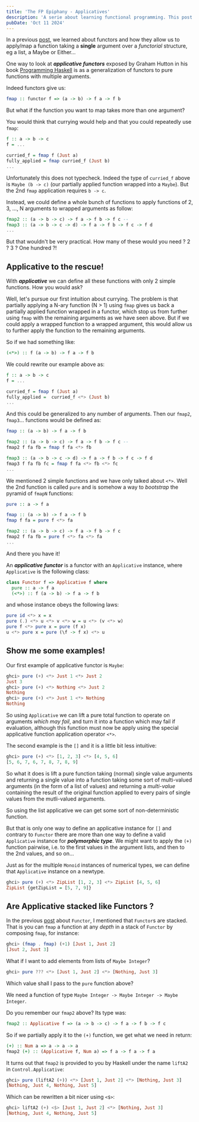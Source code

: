 ```yaml
---
title: 'The FP Epiphany - Applicatives'
description: 'A serie about learning functional programming. This post is about applicative functors.'
pubDate: 'Oct 11 2024'
---
```


In a previous [post](/blog/the-fp-epiphany-functors/), we learned about functors and how they allow us to apply/map
a function taking a **single** argument over a *functorial* structure, eg a list, a Maybe or Either...

One way to look at ***applicative functors*** exposed by Graham Hutton in his book [Programming Haskell](...) 
is as a generalization of functors to pure functions with multiple arguments. 

Indeed functors give us:

```haskell
fmap :: functor f => (a -> b) -> f a -> f b
```

But what if the function you want to map takes more than one argument?

You would think that currying would help and that you could repeatedly use `fmap`:

```haskell
f :: a -> b -> c 
f = ...

curried_f = fmap f (Just a)
fully_applied = fmap curried_f (Just b)
...
```

Unfortunately this does not typecheck. Indeed the type of `curried_f` above is `Maybe (b -> c)` (our partially applied function wrapped into a `Maybe`).
But the 2nd `fmap` application requires `b -> c`.

Instead, we could define a whole bunch of functions to apply functions of 2, 3, ..., N arguments to wrapped arguments as follow:

```haskell
fmap2 :: (a -> b -> c) -> f a -> f b -> f c -- 
fmap3 :: (a -> b -> c -> d) -> f a -> f b -> f c -> f d
...
```

But that wouldn't be very practical. How many of these would you need ? 2 ? 3 ? One hundred ?!

## Applicative to the rescue!

With ***applicative*** we can define all these functions with only 2 simple functions. How you would ask?

Well, let's pursue our first intuition about currying. The problem is that partially applying a N-ary function (N > 1) using `fmap` 
gives us back a partially applied function wrapped in a functor, which stop us from further using `fmap` with the remaining arguments as we have seen above.
But if we could apply a wrapped function to a wrapped argument, this would allow us to further apply the function to the remaining arguments.

So if we had something like:

```haskell
(<*>) :: f (a -> b) -> f a -> f b
```

We could rewrite our example above as: 

```haskell
f :: a -> b -> c 
f = ...

curried_f = fmap f (Just a)
fully_applied =  curried_f <*> (Just b)
...
```

And this could be generalized to any number of arguments. Then our `fmap2`, `fmap3`... functions would be defined as:

```haskell
fmap :: (a -> b) -> f a -> f b

fmap2 :: (a -> b -> c) -> f a -> f b -> f c -- 
fmap2 f fa fb = fmap f fa <*> fb

fmap3 :: (a -> b -> c -> d) -> f a -> f b -> f c -> f d
fmap3 f fa fb fc = fmap f fa <*> fb <*> fc
...
```

We mentioned 2 simple functions and we have only talked about `<*>`. Well the 2nd function is called `pure` and 
is somehow a way to *bootstrap* the pyramid of `fmapN` functions:

```haskell
pure :: a -> f a

fmap :: (a -> b) -> f a -> f b
fmap f fa = pure f <*> fa

fmap2 :: (a -> b -> c) -> f a -> f b -> f c
fmap2 f fa fb = pure f <*> fa <*> fa
...
```

And there you have it! 

An ***applicative functor*** is a functor with an `Applicative` instance, where `Applicative` is 
the following class:

```haskell
class Functor f => Applicative f where
  pure :: a -> f a
  (<*>) :: f (a -> b) -> f a -> f b
```

and whose instance obeys the following laws:

```haskell
pure id <*> x = x
pure (.) <*> u <*> v <*> w = u <*> (v <*> w)
pure f <*> pure x = pure (f x)
u <*> pure x = pure (\f -> f x) <*> u
```

## Show me some examples!

Our first example of applicative functor is `Maybe`:

```haskell
ghci> pure (+) <*> Just 1 <*> Just 2
Just 3
ghci> pure (+) <*> Nothing <*> Just 2
Nothing
ghci> pure (+) <*> Just 1 <*> Nothing 
Nothing
```

So using `Applicative` we can lift a pure total function to operate on arguments *which may fail*, and turn it into 
a function which may fail if evaluation, although this function must now be apply using the special applicative function 
application operator `<*>`.

The second example is the `[]` and it is a little bit less intuitive:

```haskell
ghci> pure (+) <*> [1, 2, 3] <*> [4, 5, 6]
[5, 6, 7, 6, 7, 8, 7, 8, 9]
```

So what it does is lift a pure function taking (normal) single value arguments and returning a single value 
into a function taking some sort of multi-valued arguments (in the form of a list of values) and returning a *multi-value* containing 
the result of the original function applied to every pairs of single values from the mutli-valued arguments.

So using the list applicative we can get some sort of non-deterministic function.

But that is only one way to define an applicative instance for `[]` and contrary to `Functor` there are more than 
one way to define a valid `Applicative` instance for ***polymorphic type***. We might want to apply the `(+)` function pairwise, i.e. 
to the first values in the argument lists, and then to the 2nd values, and so on... 

Just as for the multiple `Monoid` instances of numerical types, we can define that `Applicative` instance on a newtype.

```haskell
ghci> pure (+) <*> ZipList [1, 2, 3] <*> ZipList [4, 5, 6]
ZipList {getZipList = [5, 7, 9]}
```

## Are Applicative stacked like Functors ? 

In the previous [post](/blog/the-fp-epiphany-functors/) about `Functor`, I mentioned that `Functor`s are stacked.
That is you can `fmap` a function at any *depth* in a stack of `Functor` by composing `fmap`, for instance:

```haskell
ghci> (fmap . fmap) (+1) [Just 1, Just 2]
[Jsut 2, Just 3]
```

What if I want to add elements from lists of `Maybe Integer`? 

```haskell
ghci> pure ??? <*> [Just 1, Just 2] <*> [Nothing, Just 3]
```

Which value shall I pass to the `pure` function above? 

We need a function of type `Maybe Integer -> Maybe Integer -> Maybe Integer`.

Do you remember our `fmap2` above? Its type was:

```haskell
fmap2 :: Applicative f => (a -> b -> c) -> f a -> f b -> f c
```

So if we partially apply it to the `(+)` function, we get what we need in return: 

```haskell
(+) :: Num a => a -> a -> a
fmap2 (+) :: (Applicative f, Num a) => f a -> f a -> f a
```

It turns out that `fmap2` is provided to you by Haskell under the name `liftA2` in `Control.Applicative`:

```haskell
ghci> pure (liftA2 (+)) <*> [Just 1, Just 2] <*> [Nothing, Just 3]
[Nothing, Just 4, Nothing, Just 5]
```

Which can be rewritten a bit nicer using `<$>`:

```haskell
ghci> liftA2 (+) <$> [Just 1, Just 2] <*> [Nothing, Just 3]
[Nothing, Just 4, Nothing, Just 5]
```

